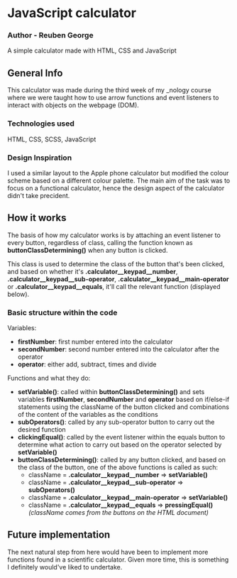 # JavaScript calculator
### Author - Reuben George
A simple calculator made with HTML, CSS and JavaScript

## General Info
This calculator was made during the third week of my _nology course where we were taught how to use arrow functions and event listeners to interact with objects on the webpage (DOM).

### Technologies used
HTML, CSS, SCSS, JavaScript

### Design Inspiration
I used a similar layout to the Apple phone calculator but modified the colour scheme based on a different colour palette. The main aim of the task was to focus on a functional calculator, hence the design aspect of the calculator didn't take precident.


## How it works

The basis of how my calculator works is by attaching an event listener to every button, regardless of class, calling the function known as **buttonClassDetermining()** when any button is clicked.

This class is used to determine the class of the button that's been clicked, and based on whether it's **.calculator__keypad__number**, **.calculator__keypad__sub-operator**, **.calculator__keypad__main-operator** or **.calculator__keypad__equals**, it'll call the relevant function (displayed below).

### Basic structure within the code

Variables:
- **firstNumber**: first number entered into the calculator
- **secondNumber**: second number entered into the calculator after the operator
- **operator**: either add, subtract, times and divide


Functions and what they do:
- **setVariable()**: called within **buttonClassDetermining()** and sets variables **firstNumber**, **secondNumber** and **operator** based on if/else-if statements using the className of the button clicked and combinations of the content of the variables as the conditions
- **subOperators()**: called by any sub-operator button to carry out the desired function
- **clickingEqual()**: called by the event listener within the equals button to determine what action to carry out based on the operator selected by **setVariable()**
- **buttonClassDetermining()**: called by any button clicked, and based on the class of the button, one of the above functions is called as such:
  - className = **.calculator__keypad__number** => **setVariable()**
  - className = **.calculator__keypad__sub-operator** => **subOperators()**
  - className = **.calculator__keypad__main-operator** => **setVariable()**
  - className = **.calculator__keypad__equals** => **pressingEqual()**
    *(className comes from the buttons on the HTML document)*


## Future implementation
The next natural step from here would have been to implement more functions found in a scientific calculator. Given more time, this is something I definitely would've liked to undertake.


<!-- ## Here are some bugs I found & fixed
- Numbers stretched the screen: used CCS property **"overflow:hidden"** & setting a width
- Clicking two operators after a number caused them both to show up in the display: used an else if loop within **.setVariable** to reset the operator on the screen -->
